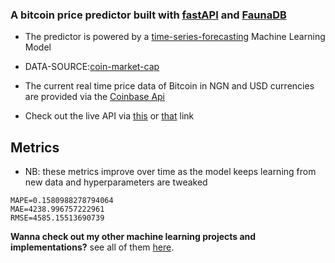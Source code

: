### A bitcoin price predictor built with [fastAPI](https://fastapi.tiangolo.com/) and [FaunaDB](https://fauna.com/) 

* The predictor is powered by a [time-series-forecasting](https://en.wikipedia.org/wiki/Time_series) Machine Learning Model


* DATA-SOURCE:[coin-market-cap](https://coinmarketcap.com/currencies/bitcoin/historical-data/)


* The current real time price data of Bitcoin in NGN and USD currencies are provided via the [Coinbase Api](https://developers.coinbase.com/docs/wallet/guides/price-data)

* Check out the live API via [this](https://bitfast.herokuapp.com/docs) or [that](https://bitfast.herokuapp.com/redoc) link

## Metrics 
- NB: these metrics improve over time as the model keeps learning from new data and hyperparameters are tweaked
```
MAPE=0.1580988278794064
MAE=4238.996757222961
RMSE=4585.15513690739
```



**Wanna check out my other machine learning projects and implementations?**  see all of them [here](https://github.com/E-wave112/ml_proj1).
